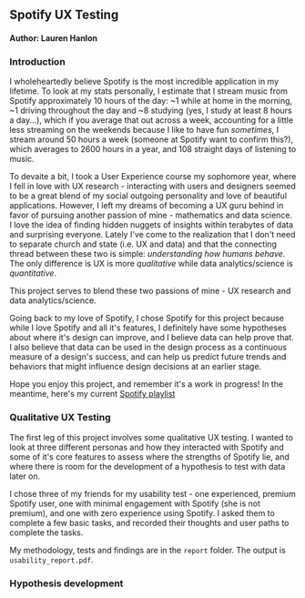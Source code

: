 
## Spotify UX Testing
#### Author: Lauren Hanlon

### Introduction

I wholeheartedly believe Spotify is the most incredible application in my lifetime. To look at my stats personally, I estimate that I stream music from Spotify approximately 10 hours of the day: ~1 while at home in the morning, ~1 driving throughout the day and ~8 studying (yes, I study at least 8 hours a day...), which if you average that out across a week, accounting for a little less streaming on the weekends because I like to have fun _sometimes_, I stream around 50 hours a week (someone at Spotify want to confirm this?), which averages to 2600 hours in a year, and 108 straight days of listening to music.

To devaite a bit, I took a User Experience course my sophomore year, where I fell in love with UX research - interacting with users and designers seemed to be a great blend of my social outgoing personality and love of beautiful applications. However, I left my dreams of becoming a UX guru behind in favor of pursuing another passion of mine - mathematics and data science. I love the idea of finding hidden nuggets of insights within terabytes of data and surprising everyone. Lately I've come to the realization that I don't need to separate church and state (i.e. UX and data) and that the connecting thread between these two is simple: _understanding how humans behave_. The only difference is UX is more _qualitative_ while data analytics/science is _quantitative_.

This project serves to blend these two passions of mine - UX research and data analytics/science.

Going back to my love of Spotify, I chose Spotify for this project because while I love Spotify and all it's features, I definitely have some hypotheses about where it's design can improve, and I believe data can help prove that. I also believe that data can be used in the design process as a continuous measure of a design's success, and can help us predict future trends and behaviors that might influence design decisions at an earlier stage.

Hope you enjoy this project, and remember it's a work in progress! In the meantime, here's my current [Spotify playlist](https://open.spotify.com/user/1211691460/playlist/6KkmPAIbW7oaR40lCbt8GM)

### Qualitative UX Testing

The first leg of this project involves some qualitative UX testing. I wanted to look at three different personas and how they interacted with Spotify and some of it's core features to assess where the strengths of Spotify lie, and where there is room for the development of a hypothesis to test with data later on.

I chose three of my friends for my usability test - one experienced, premium Spotify user, one with minimal engagement with Spotify (she is not premium), and one with zero experience using Spotify. I asked them to complete a few basic tasks, and recorded their thoughts and user paths to complete the tasks.

My methodology, tests and findings are in the `report` folder. The output is `usability_report.pdf`.

### Hypothesis development
